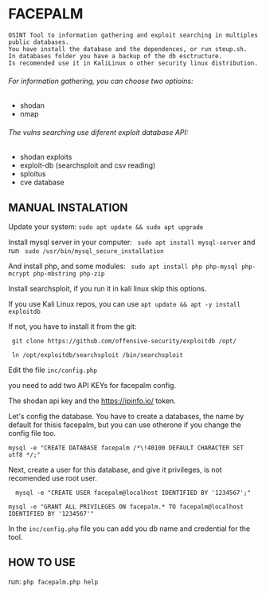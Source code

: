 # FACEPALM

```
OSINT Tool to information gathering and exploit searching in multiples public databases.
You have install the database and the dependences, or run steup.sh. 
In databases folder you have a backup of the db esctructure.
Is recomended use it in KaliLinux o other security linux distribution.

```

###### For information gathering, you can choose two optioins:
- shodan
- nmap 

###### The vulns searching use diferent exploit database API:
- shodan exploits
- exploit-db (searchsploit and csv reading)
- sploitus
- cve database

## MANUAL INSTALATION

Update your system:
``` sudo apt update && sudo apt upgrade ```

Install mysql server in your computer:
``` sudo apt install mysql-server``` and run ``` sudo /usr/bin/mysql_secure_installation``` 


And install php, and some modules: 
``` sudo apt install php php-mysql php-mcrypt php-mbstring php-zip```

Install searchsploit, if you run it in kali linux skip this options.

If you use Kali Linux repos, you can use ``` apt update && apt -y install exploitdb ```

If not, you have to install it from the git:

``` git clone https://github.com/offensive-security/exploitdb /opt/```

``` ln /opt/exploitdb/searchsploit /bin/searchsploit```

Edit the file ```inc/config.php```

you need to add two API KEYs for facepalm config. 

The shodan api key and the https://ipinfo.io/ token.

Let's config the database. You have to create a databases, the name by default for thisis facepalm, but you can use otherone if you change the config file too.

``` mysql -e "CREATE DATABASE facepalm /*\!40100 DEFAULT CHARACTER SET utf8 */;" ```

Next, create a user for this database, and give it privileges, is not recomended use root user.

	  mysql -e "CREATE USER facepalm@localhost IDENTIFIED BY '1234567';"

``` mysql -e "GRANT ALL PRIVILEGES ON facepalm.* TO facepalm@localhost IDENTIFIED BY '1234567'" ```

In the ```inc/config.php``` file you can add you db name and credential for the tool.

## HOW TO USE

run: ``` php facepalm.php help ```
